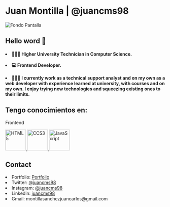 <h1>Juan Montilla | @juancms98 </h1>

<img src="https://res.cloudinary.com/juancms98/image/upload/v1623648535/1_ysrdon.png" alt="Fondo Pantalla" />

<h2>Hello word 👋</h2>

<h4>
  <li> 👨🏻‍🎓 Higher University Technician in Computer Science.</li><br/>
  <li> 💻 Frontend Developer.</li><br/>
  <li> 👨🏻‍💻 I currently work as a technical support analyst and on my own as a web developer with experience learned at university, with courses and on my own. I enjoy trying new technologies and squeezing existing ones to their limits.</li>
</h4>

<h2>Tengo conocimientos en:</h2></ br>
<p>Frontend</p></ br>

<a href="#" style="text-decoretion: none">
<img src="https://res.cloudinary.com/juancms98/image/upload/v1635658721/html-1_bznsf1.svg" alt="HTML5" width="65" height="65" target="_blank"/>
<img src="https://res.cloudinary.com/juancms98/image/upload/v1635658736/css-3_mowbme.svg" alt="CCS3" width="65" height="65" target="_blank"/>
<img src="https://res.cloudinary.com/juancms98/image/upload/v1635658504/javascript-1_akpi8w.svg" alt="JavaScript" width="65" height="65" target="_blank"/>
</a>

<h2>Contact</h2>

<li>
  Portfolio: <a href="https://juancms98.github.io/Portfolio/" target="_blank">Portfolio</a>
</li>
<li>
  Twitter: <a href="https://twitter.com/juancms98" target="_blank">@juancms98</a>
</li>
<li>
  Instagram: <a href="https://www.instagram.com/juancms98/" target="_blank">@juancms98</a>
</li>
<li>
  Linkedin: <a href="https://www.linkedin.com/in/juancms98/" target="_blank" >juancms98</a>
</li>
<li>
  Gmail: montillasanchezjuancarlos@gmail.com
</li>
